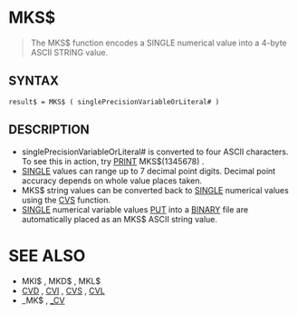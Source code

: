 # MKS$
> The MKS$ function encodes a SINGLE numerical value into a 4-byte ASCII STRING value.

## SYNTAX
`result$ = MKS$ ( singlePrecisionVariableOrLiteral# )`

## DESCRIPTION
* singlePrecisionVariableOrLiteral# is converted to four ASCII characters. To see this in action, try [PRINT](PRINT.md) MKS$(1345678) .
* [SINGLE](SINGLE.md) values can range up to 7 decimal point digits. Decimal point accuracy depends on whole value places taken.
* MKS$ string values can be converted back to [SINGLE](SINGLE.md) numerical values using the [CVS](CVS.md) function.
* [SINGLE](SINGLE.md) numerical variable values [PUT](PUT.md) into a [BINARY](BINARY.md) file are automatically placed as an MKS$ ASCII string value.


# SEE ALSO
* MKI$ , MKD$ , MKL$
* [CVD](CVD.md) , [CVI](CVI.md) , [CVS](CVS.md) , [CVL](CVL.md)
* _MK$ , [_CV](_CV.md)

